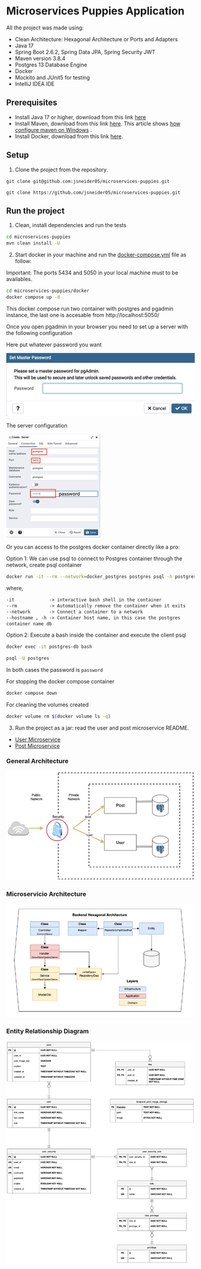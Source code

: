 # Microservices Puppies Application

All the project was made using:

* Clean Architecture: Hexagonal Architecture or Ports and Adapters
* Java 17
* Spring Boot 2.6.2, Spring Data JPA, Spring Security JWT
* Maven version 3.8.4
* Postgres 13 Database Engine
* Docker
* Mockito and JUnit5 for testing
* IntelliJ IDEA IDE

## Prerequisites

* Install Java 17 or higher, download from this
  link [here](https://www.oracle.com/java/technologies/downloads/#jdk17-mac)
* Install Maven, download from this link [here](https://maven.apache.org/download.cgi). This article
  shows [how configure maven on Windows](https://www.mkyong.com/maven/how-to-install-maven-in-windows/)
  .
* Install Docker, download from this link [here](https://www.docker.com/get-started).

## Setup

1) Clone the project from the repository.

```
git clone git@github.com:jsneider05/microservices-puppies.git
```

```
git clone https://github.com/jsneider05/microservices-puppies.git
```

## Run the project

1) Clean, install dependencies and run the tests

```bash
cd microservices-puppies
mvn clean install -U
```

2) Start docker in your machine and run the [docker-compose.yml](docker/docker-compose.yml) file as
   follow:

Important: The ports 5434 and 5050 in your local machine must to be availables.

```bash
cd microservices-puppies/docker
docker compose up -d
```

This docker compose run two container with postgres and pgadmin instance, the last one is accesable
from http://localhost:5050/

Once you open pgadmin in your browser you need to set up a server with the following configuration

Here put whatever password you want

![img.png](documentation/images/img.png)

The server configuration

![img.png](documentation/images/img-server.png)

Or you can access to the postgres docker container directly like a pro:

Option 1: We can use psql to connect to Postgres container through the network, create psql
container

```bash
docker run -it --rm --network=docker_postgres postgres psql -h postgres -U postgres
```

where,

```
-it             -> interactive bash shell in the container
--rm            -> Automatically remove the container when it exits
--network       -> Connect a container to a network
--hostname , -h -> Container host name, in this case the postgres container name db
```

Option 2: Execute a bash inside the container and execute the client psql

```bash
docker exec -it postgres-db bash
```

```bash
psql -U postgres
```

In both cases the password is ```password```

For stopping the docker compose container
```bash
docker compose down
```
For cleaning the volumes created
```bash
docker volume rm $(docker volume ls -q)
```

3) Run the project as a jar: read the user and post microservice README.

* [User Microservice](user/README.md)
* [Post Microservice](post/README.md)

### General Architecture

![general-architecture.jpg](documentation/images/general-architecture.jpg)

### Microservicio Architecture

![microservice-clean-architecture.jpg](documentation/images/microservice-clean-architecture.jpg)


### Entity Relationship Diagram

![puppies-ERD.jpg](documentation/images/puppies-ERD.jpg)
